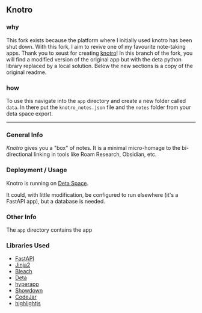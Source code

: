 ## Knotro

### why

This fork exists because the platform where I initially used knotro has been shut down. With this fork, I aim to revive one of my favourite note-taking apps. Thank you to xeust for creating [knotro](https://github.com/xeust/knotro)!
In this branch of the fork, you will find a modified version of the original app but with the deta python library replaced by a local solution. Below the new sections is a copy of the original readme.

### how

To use this navigate into the `app` directory and create a new folder called `data`. In there put the `knotro_notes.json` file and the `notes` folder from your deta space export.

---

### General Info

*Knotro* gives you a "box" of notes. It is a minimal micro-homage to the bi-directional linking in tools like Roam Research, Obsidian, etc.


### Deployment / Usage

Knotro is running on [Deta Space](https://deta.space/discovery/@max/knospace).

It could, with little modification, be configured to run elsewhere (it's a FastAPI app), but a database is needed.

### Other Info

The `app` directory contains the app

### Libraries Used

- [FastAPI](https://fastapi.tiangolo.com/)
- [Jinja2](https://jinja.palletsprojects.com/en/2.11.x/)
- [Bleach](https://bleach.readthedocs.io/en/latest/clean.html)
- [Deta](https://www.deta.sh/)
- [hyperapp](https://github.com/jorgebucaran/hyperapp)
- [Showdown](http://showdownjs.com/)
- [CodeJar](https://github.com/antonmedv/codejar)
- [highlightjs](https://highlightjs.org/usage/)
